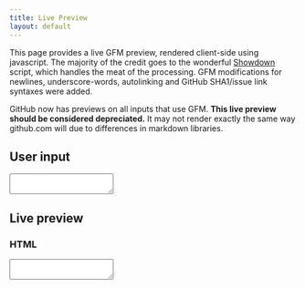 ```yaml
---
title: Live Preview
layout: default
---
```


This page provides a live GFM preview, rendered client-side using javascript.
The majority of the credit goes to the wonderful [Showdown](http://softwaremaniacs.org/playground/showdown-highlight/) script, which handles the meat of the processing.
GFM modifications for newlines, underscore-words, autolinking and GitHub SHA1/issue link syntaxes were added.

<p class="warn">
  GitHub now has previews on all inputs that use GFM.
  <strong>This live preview should be considered depreciated.</strong>
  It may not render exactly the same way github.com
  will due to differences in markdown libraries.
</p>

User input
----------

<script type="text/javascript">
  var GitHub = {}
  GitHub.nameWithOwner = "mojombo/god";
</script>

<textarea id="user_input"></textarea>

Live preview
------------

<div id="result"></div>

### HTML

<textarea id="html_result"></textarea>
